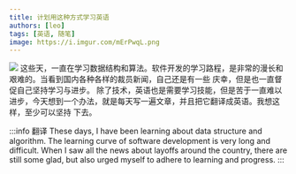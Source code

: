 ```yaml
---
title: 计划用这种方式学习英语
authors: [leo]
tags: [英语, 随笔]
image: https://i.imgur.com/mErPwqL.png
---
```


![](https://i.imgur.com/mErPwqL.png)
这些天，一直在学习数据结构和算法。软件开发的学习路程，是非常的漫长和艰难的。当看到国内各种各样的裁员新闻，自己还是有一些
庆幸，但是也一直督促自己坚持学习与进步。
除了技术，英语也是需要学习技能，但是苦于一直难以进步，今天想到一个办法，就是每天写一遍文章，并且把它翻译成英语。我想这样，至少可以坚持
下去。

:::info 翻译
These days, I have been learning about data structure and algorithm. The learning curve of software development is very long and difficult.
When I saw all the news about layoffs around the country, there are still some glad, but also urged myself to adhere to learning and progress.
:::

<!--truncate-->

